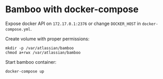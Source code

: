 # Bamboo with docker-compose

Expose docker API on `172.17.0.1:2376` or change `DOCKER_HOST` in `docker-compose.yml`.

Create volume with proper permissions:

    mkdir -p /var/atlassian/bamboo
    chmod a+rwx /var/atlassian/bamboo
    
Start bamboo container:

    docker-compose up
